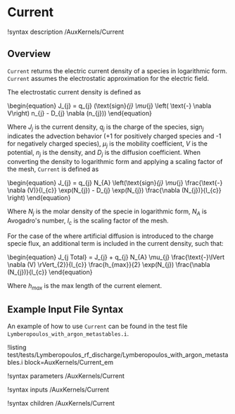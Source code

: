 # Current

!syntax description /AuxKernels/Current

## Overview

`Current` returns the electric current density of a species in logarithmic form. `Current`
assumes the electrostatic approximation for the electric field.

The electrostatic current density is defined as

\begin{equation}
J_{j} = q_{j} (\text{sign}_{j} \mu_{j} \left( \text{-} \nabla V\right) n_{j} - D_{j} \nabla (n_{j}))
\end{equation}

Where $J_{j}$ is the current density, $q_{j}$ is the charge of the species, $\text{sign}_{j}$ indicates the advection behavior ($\text{+}1$ for positively charged species and $\text{-}1$ for negatively charged species), $\mu_{j}$ is the mobility coefficient, $V$ is the potential, $n_{j}$ is the density, and $D_{j}$ is the diffusion coefficient. When converting the density to logarithmic form and applying a scaling factor of the mesh, `Current` is defined as

\begin{equation}
J_{j} = q_{j} N_{A} \left(\text{sign}_{j} \mu_{j} \frac{\text{-} \nabla (V)}{l_{c}} \exp(N_{j}) - D_{j} \exp(N_{j}) \frac{\nabla (N_{j})}{l_{c}} \right)
\end{equation}

Where $N_{j}$ is the molar density of the specie in logarithmic form, $N_{A}$ is Avogadro's number, $l_{c}$ is the scaling factor of the mesh.

For the case of the where artificial diffusion is introduced to the charge specie flux, an additional term is included in the current density, such that:

\begin{equation}
J_{j Total} = J_{j} + q_{j} N_{A} \mu_{j} \frac{\text{-}\lVert \nabla (V) \rVert_{2}}{l_{c}} \frac{h_{max}}{2} \exp(N_{j}) \frac{\nabla (N_{j})}{l_{c}}
\end{equation}

Where $h_{max}$ is the max length of the current element.

## Example Input File Syntax

An example of how to use `Current` can be found in the
test file `Lymberopoulos_with_argon_metastables.i`.

!listing test/tests/Lymberopoulos_rf_discharge/Lymberopoulos_with_argon_metastables.i block=AuxKernels/Current_em

!syntax parameters /AuxKernels/Current

!syntax inputs /AuxKernels/Current

!syntax children /AuxKernels/Current
